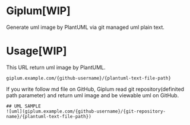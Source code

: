 # Giplum[WIP]
Generate uml image by PlantUML via git managed uml plain text.

# Usage[WIP]
This URL return uml image by PlantUML.
```
giplum.example.com/{github-username}/{plantuml-text-file-path}
```

If you write follow md file on GitHub, Giplum read git repository(definited path parameter) and return uml image and be viewable uml on GitHub.
```
## UML SAMPLE
![uml](giplum.example.com/{github-username}/{git-repository-name}/{plantuml-text-file-path})
```

